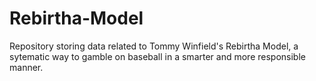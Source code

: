 # Rebirtha-Model
Repository storing data related to Tommy Winfield's Rebirtha Model, a sytematic way to gamble on baseball in a smarter and more responsible manner.
